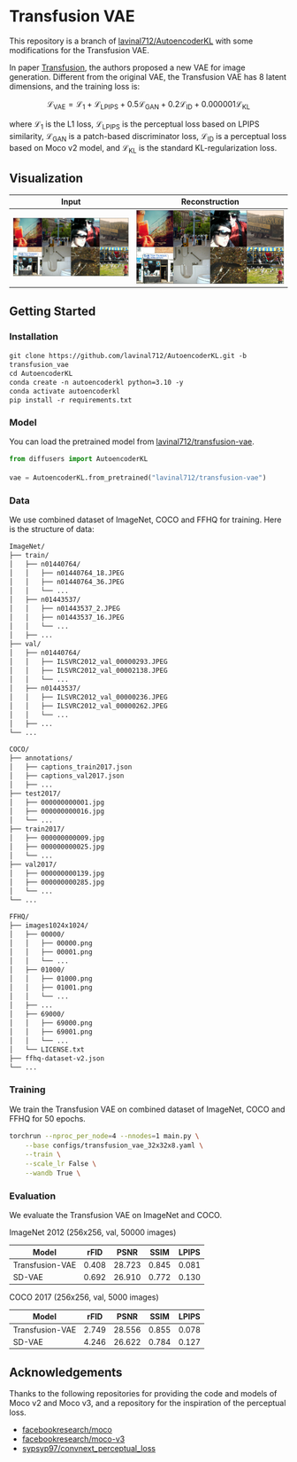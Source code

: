# Transfusion VAE

This repository is a branch of [lavinal712/AutoencoderKL](https://github.com/lavinal712/AutoencoderKL) with some modifications for the Transfusion VAE.

In paper [Transfusion](https://arxiv.org/abs/2408.11039), the authors proposed a new VAE for image generation. Different from the original VAE, the Transfusion VAE has 8 latent dimensions, and the training loss is:

```math
\mathcal{L}_{\text{VAE}} = \mathcal{L}_{1} + \mathcal{L}_{\text{LPIPS}} + 0.5 \mathcal{L}_{\text{GAN}} + 0.2 \mathcal{L}_{\text{ID}} + 0.000001 \mathcal{L}_{\text{KL}}
```

where $`\mathcal{L}_{1}`$ is the L1 loss, $`\mathcal{L}_{\text{LPIPS}}`$ is the perceptual loss based on LPIPS similarity, $`\mathcal{L}_{\text{GAN}}`$ is a patch-based discriminator loss, $`\mathcal{L}_{\text{ID}}`$ is a perceptual loss based on Moco v2 model, and $`\mathcal{L}_{\text{KL}}`$ is the standard KL-regularization loss.

## Visualization

| Input                                   | Reconstruction                                            |
|---------------------------------------  |-----------------------------------------------------------|
| ![assets/inputs.png](assets/inputs.png) | ![assets/reconstructions.png](assets/reconstructions.png) |

## Getting Started

### Installation

```
git clone https://github.com/lavinal712/AutoencoderKL.git -b transfusion_vae
cd AutoencoderKL
conda create -n autoencoderkl python=3.10 -y
conda activate autoencoderkl
pip install -r requirements.txt
```

### Model

You can load the pretrained model from [lavinal712/transfusion-vae](https://huggingface.co/lavinal712/transfusion-vae).

```python
from diffusers import AutoencoderKL

vae = AutoencoderKL.from_pretrained("lavinal712/transfusion-vae")
```

### Data

We use combined dataset of ImageNet, COCO and FFHQ for training. Here is the structure of data:

```
ImageNet/
├── train/
│   ├── n01440764/
│   │   ├── n01440764_18.JPEG
│   │   ├── n01440764_36.JPEG
│   │   └── ...
│   ├── n01443537/
│   │   ├── n01443537_2.JPEG
│   │   ├── n01443537_16.JPEG
│   │   └── ...
│   ├── ...
├── val/
│   ├── n01440764/
│   │   ├── ILSVRC2012_val_00000293.JPEG
│   │   ├── ILSVRC2012_val_00002138.JPEG
│   │   └── ...
│   ├── n01443537/
│   │   ├── ILSVRC2012_val_00000236.JPEG
│   │   ├── ILSVRC2012_val_00000262.JPEG
│   │   └── ...
│   ├── ...
└── ...
```

```
COCO/
├── annotations/
│   ├── captions_train2017.json
│   ├── captions_val2017.json
│   ├── ...
├── test2017/
│   ├── 000000000001.jpg
│   ├── 000000000016.jpg
│   └── ...
├── train2017/
│   ├── 000000000009.jpg
│   ├── 000000000025.jpg
│   └── ...
├── val2017/
│   ├── 000000000139.jpg
│   ├── 000000000285.jpg
│   └── ...
└── ...
```

```
FFHQ/
├── images1024x1024/
│   ├── 00000/
│   │   ├── 00000.png
│   │   ├── 00001.png
│   │   └── ...
│   ├── 01000/
│   │   ├── 01000.png
│   │   ├── 01001.png
│   │   └── ...
│   ├── ...
│   ├── 69000/
│   │   ├── 69000.png
│   │   ├── 69001.png
│   │   └── ...
│   └── LICENSE.txt
├── ffhq-dataset-v2.json
└── ...
```

### Training

We train the Transfusion VAE on combined dataset of ImageNet, COCO and FFHQ for 50 epochs.

```bash
torchrun --nproc_per_node=4 --nnodes=1 main.py \
    --base configs/transfusion_vae_32x32x8.yaml \
    --train \
    --scale_lr False \
    --wandb True \
```

### Evaluation

We evaluate the Transfusion VAE on ImageNet and COCO.

ImageNet 2012 (256x256, val, 50000 images)

| Model           | rFID  | PSNR   | SSIM  | LPIPS |
|-----------------|-------|--------|-------|-------|
| Transfusion-VAE | 0.408 | 28.723 | 0.845 | 0.081 |
| SD-VAE          | 0.692 | 26.910 | 0.772 | 0.130 |

COCO 2017 (256x256, val, 5000 images)

| Model           | rFID  | PSNR   | SSIM  | LPIPS |
|-----------------|-------|--------|-------|-------|
| Transfusion-VAE | 2.749 | 28.556 | 0.855 | 0.078 |
| SD-VAE          | 4.246 | 26.622 | 0.784 | 0.127 |

## Acknowledgements

Thanks to the following repositories for providing the code and models of Moco v2 and Moco v3, and a repository for the inspiration of the perceptual loss.

- [facebookresearch/moco](https://github.com/facebookresearch/moco)
- [facebookresearch/moco-v3](https://github.com/facebookresearch/moco-v3)
- [sypsyp97/convnext_perceptual_loss](https://github.com/sypsyp97/convnext_perceptual_loss)

